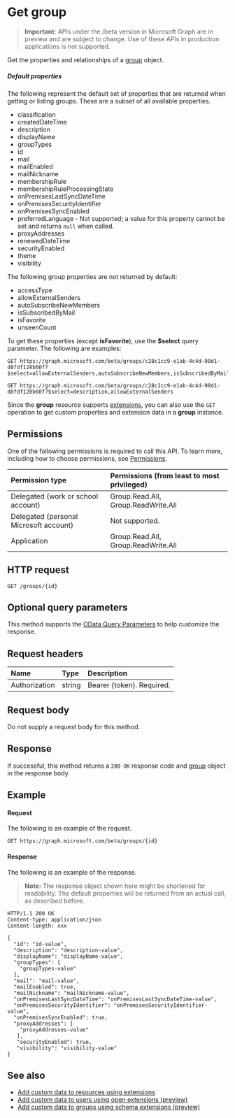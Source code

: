 # Get group

> **Important:** APIs under the /beta version in Microsoft Graph are in preview and are subject to change. Use of these APIs in production applications is not supported.

Get the properties and relationships of a [group](../resources/group.md) object.

##### Default properties

The following represent the default set of properties that are returned when getting or listing groups. 
These are a subset of all available properties. 

* classification
* createdDateTime
* description
* displayName
* groupTypes
* id
* mail
* mailEnabled
* mailNickname
* membershipRule
* membershipRuleProcessingState
* onPremisesLastSyncDateTime
* onPremisesSecurityIdentifier
* onPremisesSyncEnabled
* preferredLanguage - Not supported; a value for this property cannot be set and returns `null` when called.
* proxyAddresses
* renewedDateTime
* securityEnabled
* theme
* visibility

The following group properties are not returned by default:

* accessType
* allowExternalSenders
* autoSubscribeNewMembers
* isSubscribedByMail
* isFavorite
* unseenCount

To get these properties (except **isFavorite**), use the **$select** query parameter. The following are examples: 

<!-- { "blockType": "ignored" } -->
```http
GET https://graph.microsoft.com/beta/groups/c28c1cc9-e1ab-4c4d-98d1-d8fdf128b60f?$select=allowExternalSenders,autoSubscribeNewMembers,isSubscribedByMail,unseenCount

GET https://graph.microsoft.com/beta/groups/c28c1cc9-e1ab-4c4d-98d1-d8fdf128b60f?$select=description,allowExternalSenders
```

Since the **group** resource supports [extensions](../concepts/extensibility_overview.md), you can also use the `GET` operation to get custom properties and extension data in a **group** instance.

## Permissions
One of the following permissions is required to call this API. To learn more, including how to choose permissions, see [Permissions](../concepts/permissions_reference.md).

|Permission type      | Permissions (from least to most privileged)              |
|:--------------------|:---------------------------------------------------------|
|Delegated (work or school account) | Group.Read.All, Group.ReadWrite.All    |
|Delegated (personal Microsoft account) | Not supported.    |
|Application | Group.Read.All, Group.ReadWrite.All |

## HTTP request
<!-- { "blockType": "ignored" } -->
```http
GET /groups/{id}
```
## Optional query parameters
This method supports the [OData Query Parameters](../concepts/query_parameters.md) to help customize the response.

## Request headers
| Name       | Type | Description|
|:-----------|:------|:----------|
| Authorization  | string  | Bearer {token}. Required. |

## Request body
Do not supply a request body for this method.

## Response
If successful, this method returns a `200 OK` response code and [group](../resources/group.md) object in the response body.

## Example
#### Request
The following is an example of the request.
<!-- {
  "blockType": "request",
  "name": "get_group"
}-->
```http
GET https://graph.microsoft.com/beta/groups/{id}
```

#### Response
The following is an example of the response. 
>**Note:** The response object shown here might be shortened for readability. The default properties will be returned from an actual call, as described before.
<!-- {
  "blockType": "response",
  "truncated": true,
  "@odata.type": "microsoft.graph.group"
} -->
```http
HTTP/1.1 200 OK
Content-type: application/json
Content-length: xxx

{
  "id": "id-value",
  "description": "description-value",
  "displayName": "displayName-value",
  "groupTypes": [
    "groupTypes-value"
  ],
  "mail": "mail-value",
  "mailEnabled": true,
  "mailNickname": "mailNickname-value",
  "onPremisesLastSyncDateTime": "onPremisesLastSyncDateTime-value",
  "onPremisesSecurityIdentifier": "onPremisesSecurityIdentifier-value",
  "onPremisesSyncEnabled": true,
  "proxyAddresses": [
    "proxyAddresses-value"
   ],
   "securityEnabled": true,
   "visibility": "visibility-value"
}
```

## See also

- [Add custom data to resources using extensions](../concepts/extensibility_overview.md)
- [Add custom data to users using open extensions (preview)](../concepts/extensibility_open_users.md)
- [Add custom data to groups using schema extensions (preview)](../concepts/extensibility_schema_groups.md)


<!-- uuid: 8fcb5dbc-d5aa-4681-8e31-b001d5168d79
2015-10-25 14:57:30 UTC -->
<!-- {
  "type": "#page.annotation",
  "description": "Get group",
  "keywords": "",
  "section": "documentation",
  "tocPath": ""
}-->
